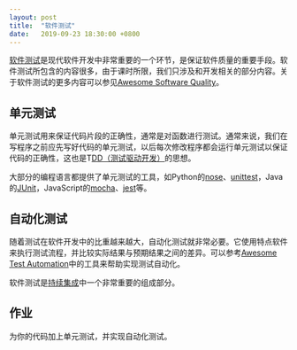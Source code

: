 ```yaml
---
layout: post
title:  "软件测试"
date:   2019-09-23 18:30:00 +0800
---
```


[软件测试][software-testing]是现代软件开发中非常重要的一个环节，是保证软件质量的重要手段。软件测试所包含的内容很多，由于课时所限，我们只涉及和开发相关的部分内容。关于软件测试的更多内容可以参见[Awesome Software Quality][]。

## 单元测试

单元测试用来保证代码片段的正确性，通常是对函数进行测试。通常来说，我们在写程序之前应先写好代码的单元测试，以后每次修改程序都会运行单元测试以保证代码的正确性，这也是T[DD（测试驱动开发）][tdd]的思想。

大部分的编程语言都提供了单元测试的工具，如Python的[nose][]、[unittest][]，Java的[JUnit][]，JavaScript的[mocha][]、[jest][]等。

## 自动化测试

随着测试在软件开发中的比重越来越大，自动化测试就非常必要。它使用特点软件来执行测试流程，并比较实际结果与预期结果之间的差异。可以参考[Awesome Test Automation][]中的工具来帮助实现测试自动化。

软件测试是[持续集成][ci]中一个非常重要的组成部分。

## 作业

为你的代码加上单元测试，并实现自动化测试。

[awesome software quality]: https://github.com/ligurio/awesome-software-quality
[awesome test automation]: https://github.com/atinfo/awesome-test-automation
[ci]: http://www.ruanyifeng.com/blog/2015/09/continuous-integration.html
[jest]: https://github.com/facebook/jest
[junit]: http://junit.org/
[mocha]: https://github.com/mochajs/mocha
[nose]: https://github.com/nose-devs/nose
[software-testing]: https://zh.wikipedia.org/wiki/%E8%BD%AF%E4%BB%B6%E6%B5%8B%E8%AF%95
[tdd]: https://github.com/unicodeveloper/awesome-tdd
[unittest]: https://docs.python.org/3/library/unittest.html
